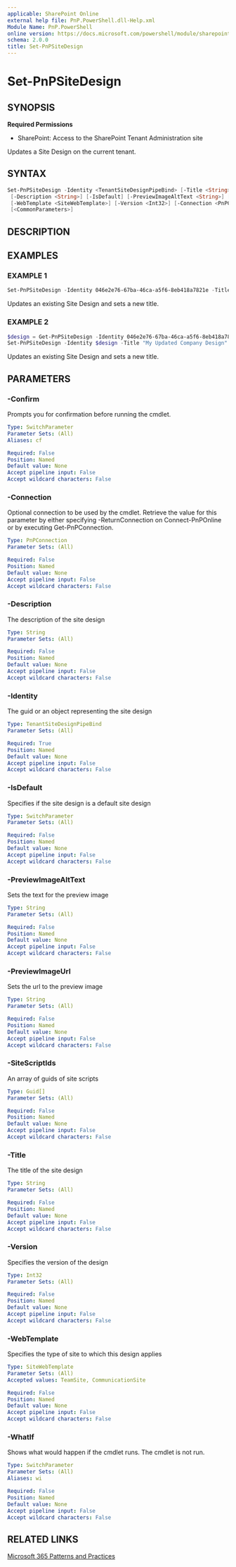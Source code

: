 ```yaml
---
applicable: SharePoint Online
external help file: PnP.PowerShell.dll-Help.xml
Module Name: PnP.PowerShell
online version: https://docs.microsoft.com/powershell/module/sharepoint-pnp/set-pnpsitedesign
schema: 2.0.0
title: Set-PnPSiteDesign
---
```


# Set-PnPSiteDesign

## SYNOPSIS

**Required Permissions**

* SharePoint: Access to the SharePoint Tenant Administration site

Updates a Site Design on the current tenant.

## SYNTAX

```powershell
Set-PnPSiteDesign -Identity <TenantSiteDesignPipeBind> [-Title <String>] [-SiteScriptIds <GuidPipeBind[]>]
 [-Description <String>] [-IsDefault] [-PreviewImageAltText <String>] [-PreviewImageUrl <String>]
 [-WebTemplate <SiteWebTemplate>] [-Version <Int32>] [-Connection <PnPConnection>]  
 [<CommonParameters>]
```

## DESCRIPTION

## EXAMPLES

### EXAMPLE 1
```powershell
Set-PnPSiteDesign -Identity 046e2e76-67ba-46ca-a5f6-8eb418a7821e -Title "My Updated Company Design"
```

Updates an existing Site Design and sets a new title.

### EXAMPLE 2
```powershell
$design = Get-PnPSiteDesign -Identity 046e2e76-67ba-46ca-a5f6-8eb418a7821e
Set-PnPSiteDesign -Identity $design -Title "My Updated Company Design"
```

Updates an existing Site Design and sets a new title.

## PARAMETERS

### -Confirm
Prompts you for confirmation before running the cmdlet.

```yaml
Type: SwitchParameter
Parameter Sets: (All)
Aliases: cf

Required: False
Position: Named
Default value: None
Accept pipeline input: False
Accept wildcard characters: False
```

### -Connection
Optional connection to be used by the cmdlet. Retrieve the value for this parameter by either specifying -ReturnConnection on Connect-PnPOnline or by executing Get-PnPConnection.

```yaml
Type: PnPConnection
Parameter Sets: (All)

Required: False
Position: Named
Default value: None
Accept pipeline input: False
Accept wildcard characters: False
```

### -Description
The description of the site design

```yaml
Type: String
Parameter Sets: (All)

Required: False
Position: Named
Default value: None
Accept pipeline input: False
Accept wildcard characters: False
```

### -Identity
The guid or an object representing the site design

```yaml
Type: TenantSiteDesignPipeBind
Parameter Sets: (All)

Required: True
Position: Named
Default value: None
Accept pipeline input: False
Accept wildcard characters: False
```

### -IsDefault
Specifies if the site design is a default site design

```yaml
Type: SwitchParameter
Parameter Sets: (All)

Required: False
Position: Named
Default value: None
Accept pipeline input: False
Accept wildcard characters: False
```

### -PreviewImageAltText
Sets the text for the preview image

```yaml
Type: String
Parameter Sets: (All)

Required: False
Position: Named
Default value: None
Accept pipeline input: False
Accept wildcard characters: False
```

### -PreviewImageUrl
Sets the url to the preview image

```yaml
Type: String
Parameter Sets: (All)

Required: False
Position: Named
Default value: None
Accept pipeline input: False
Accept wildcard characters: False
```

### -SiteScriptIds
An array of guids of site scripts

```yaml
Type: Guid[]
Parameter Sets: (All)

Required: False
Position: Named
Default value: None
Accept pipeline input: False
Accept wildcard characters: False
```

### -Title
The title of the site design

```yaml
Type: String
Parameter Sets: (All)

Required: False
Position: Named
Default value: None
Accept pipeline input: False
Accept wildcard characters: False
```

### -Version
Specifies the version of the design

```yaml
Type: Int32
Parameter Sets: (All)

Required: False
Position: Named
Default value: None
Accept pipeline input: False
Accept wildcard characters: False
```

### -WebTemplate
Specifies the type of site to which this design applies

```yaml
Type: SiteWebTemplate
Parameter Sets: (All)
Accepted values: TeamSite, CommunicationSite

Required: False
Position: Named
Default value: None
Accept pipeline input: False
Accept wildcard characters: False
```

### -WhatIf
Shows what would happen if the cmdlet runs. The cmdlet is not run.

```yaml
Type: SwitchParameter
Parameter Sets: (All)
Aliases: wi

Required: False
Position: Named
Default value: None
Accept pipeline input: False
Accept wildcard characters: False
```

## RELATED LINKS

[Microsoft 365 Patterns and Practices](https://aka.ms/m365pnp)